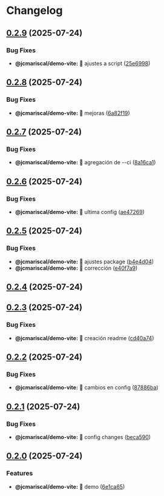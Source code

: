 # Changelog

## [0.2.9](https://github.com/jcarlosMariscal/publish-packages/compare/v0.2.8...v0.2.9) (2025-07-24)

### Bug Fixes

* **@jcmariscal/demo-vite:** :bug: ajustes a script ([25e6998](https://github.com/jcarlosMariscal/publish-packages/commit/25e6998d6829807101a069a7d0ef9e0f9aa18640))

## [0.2.8](https://github.com/jcarlosMariscal/publish-packages/compare/v0.2.7...v0.2.8) (2025-07-24)

### Bug Fixes

* **@jcmariscal/demo-vite:** :bug: mejoras ([6a82f19](https://github.com/jcarlosMariscal/publish-packages/commit/6a82f196f541c714d71de9579e9a228047f902cb))

## [0.2.7](https://github.com/jcarlosMariscal/publish-packages/compare/v0.2.6...v0.2.7) (2025-07-24)

### Bug Fixes

* **@jcmariscal/demo-vite:** :bug: agregación de --ci ([8a16ca1](https://github.com/jcarlosMariscal/publish-packages/commit/8a16ca13f8a4628ff81c34ca2feb1f4404d901d9))

## [0.2.6](https://github.com/jcarlosMariscal/publish-packages/compare/v0.2.5...v0.2.6) (2025-07-24)

### Bug Fixes

* **@jcmariscal/demo-vite:** :bug: ultima config ([ae47269](https://github.com/jcarlosMariscal/publish-packages/commit/ae47269e248095cd500d9373de28c282fab2bd02))

## [0.2.5](https://github.com/jcarlosMariscal/publish-packages/compare/v0.2.4...v0.2.5) (2025-07-24)

### Bug Fixes

* **@jcmariscal/demo-vite:** :bug: ajustes package ([b4e4d04](https://github.com/jcarlosMariscal/publish-packages/commit/b4e4d04be4db974808ac90b5a8985bb805a6eb6d))
* **@jcmariscal/demo-vite:** :bug: corrección ([e40f7a9](https://github.com/jcarlosMariscal/publish-packages/commit/e40f7a99165f55ceac79ba80333607359dbb53a4))

## [0.2.4](https://github.com/jcarlosMariscal/publish-packages/compare/v0.2.3...v0.2.4) (2025-07-24)

## [0.2.3](https://github.com/jcarlosMariscal/publish-packages/compare/v0.2.2...v0.2.3) (2025-07-24)

### Bug Fixes

* **@jcmariscal/demo-vite:** :bug: creación readme ([cd40a74](https://github.com/jcarlosMariscal/publish-packages/commit/cd40a74f3715ba77de5f41d3c5f2bae3a75c99a5))

## [0.2.2](https://github.com/jcarlosMariscal/publish-packages/compare/v0.2.1...v0.2.2) (2025-07-24)

### Bug Fixes

* **@jcmariscal/demo-vite:** :bug: cambios en config ([87886ba](https://github.com/jcarlosMariscal/publish-packages/commit/87886ba8ad4d0e09178ce1798154bfbe73df1516))

## [0.2.1](https://github.com/jcarlosMariscal/publish-packages/compare/v0.2.0...v0.2.1) (2025-07-24)

### Bug Fixes

* **@jcmariscal/demo-vite:** :bug: config changes ([beca590](https://github.com/jcarlosMariscal/publish-packages/commit/beca59046beab5a944c7db4b34103455ad308118))

## [0.2.0](https://github.com/jcarlosMariscal/publish-packages/compare/v0.1.0...v0.2.0) (2025-07-24)

### Features

* **@jcmariscal/demo-vite:** :art: demo ([6e1ca65](https://github.com/jcarlosMariscal/publish-packages/commit/6e1ca6556f3253de911d8927c4bc2f4f634df1b8))
